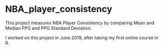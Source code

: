 # NBA_player_consistency
This project measures NBA Player Consistency by comparing Mean and Median PPG and PPG Standard Deviation.

I worked on this project in June 2019, after taking my first online course in R.



